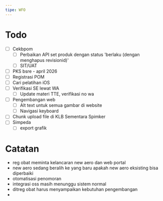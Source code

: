 ```yaml
---
tipe: WFO
---
```

# Todo
- [ ] Cekbpom
	- [ ] Perbaikan API set produk dengan status 'berlaku (dengan menghapus revisionid)'
	- [ ] SIT/UAT
- [ ] PKS bsre - april 2026
- [ ] Registrasi POM
- [ ] Cari pelatihan iOS
- [ ] Verifikasi SE lewat WA
	- [ ] Update materi TTE, verifikasi no wa
- [ ] Pengembangan web
	- [ ] Alt text untuk semua gambar di website
	- [ ] Navigasi keyboard
- [ ] Chunk upload file di KLB Sementara Spimker
- [ ] Simpeda
	- [ ] export grafik
# Catatan
- reg obat meminta kelancaran new aero dan web portal
- new aero sedang beralih ke yang baru apakah new aero eksisting bisa diperbaiki
- otomatisasi penomoran
- integrasi oss masih menunggu sistem normal
- ditreg obat harus menyampaikan kebutuhan pengembangan
- 
